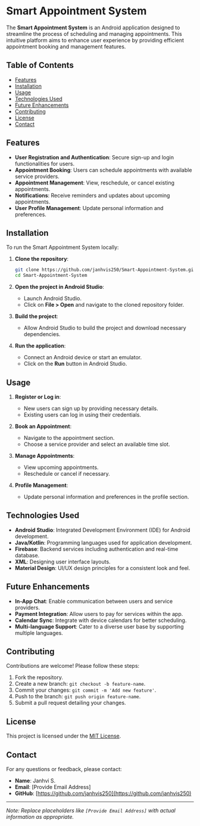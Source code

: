 # Smart Appointment System

The **Smart Appointment System** is an Android application designed to streamline the process of scheduling and managing appointments. This intuitive platform aims to enhance user experience by providing efficient appointment booking and management features.

## Table of Contents

* [Features](#features)
* [Installation](#installation)
* [Usage](#usage)
* [Technologies Used](#technologies-used)
* [Future Enhancements](#future-enhancements)
* [Contributing](#contributing)
* [License](#license)
* [Contact](#contact)

## Features

* **User Registration and Authentication**: Secure sign-up and login functionalities for users.
* **Appointment Booking**: Users can schedule appointments with available service providers.
* **Appointment Management**: View, reschedule, or cancel existing appointments.
* **Notifications**: Receive reminders and updates about upcoming appointments.
* **User Profile Management**: Update personal information and preferences.

## Installation

To run the Smart Appointment System locally:

1. **Clone the repository**:

   ```bash
   git clone https://github.com/janhvis250/Smart-Appointment-System.git
   cd Smart-Appointment-System
   ```

2. **Open the project in Android Studio**:

   * Launch Android Studio.
   * Click on **File > Open** and navigate to the cloned repository folder.

3. **Build the project**:

   * Allow Android Studio to build the project and download necessary dependencies.

4. **Run the application**:

   * Connect an Android device or start an emulator.
   * Click on the **Run** button in Android Studio.

## Usage

1. **Register or Log in**:

   * New users can sign up by providing necessary details.
   * Existing users can log in using their credentials.

2. **Book an Appointment**:

   * Navigate to the appointment section.
   * Choose a service provider and select an available time slot.

3. **Manage Appointments**:

   * View upcoming appointments.
   * Reschedule or cancel if necessary.

4. **Profile Management**:

   * Update personal information and preferences in the profile section.

## Technologies Used

* **Android Studio**: Integrated Development Environment (IDE) for Android development.
* **Java/Kotlin**: Programming languages used for application development.
* **Firebase**: Backend services including authentication and real-time database.
* **XML**: Designing user interface layouts.
* **Material Design**: UI/UX design principles for a consistent look and feel.

## Future Enhancements

* **In-App Chat**: Enable communication between users and service providers.
* **Payment Integration**: Allow users to pay for services within the app.
* **Calendar Sync**: Integrate with device calendars for better scheduling.
* **Multi-language Support**: Cater to a diverse user base by supporting multiple languages.

## Contributing

Contributions are welcome! Please follow these steps:

1. Fork the repository.
2. Create a new branch: `git checkout -b feature-name`.
3. Commit your changes: `git commit -m 'Add new feature'`.
4. Push to the branch: `git push origin feature-name`.
5. Submit a pull request detailing your changes.

## License

This project is licensed under the [MIT License](LICENSE).

## Contact

For any questions or feedback, please contact:

* **Name**: Janhvi S.
* **Email**: \[Provide Email Address]
* **GitHub**: [https://github.com/janhvis250](https://github.com/janhvis250)

---

*Note: Replace placeholders like `[Provide Email Address]` with actual information as appropriate.*

